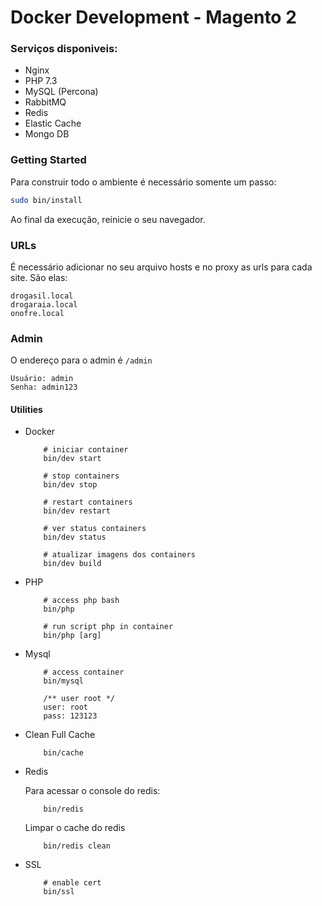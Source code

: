 # Docker Development - Magento 2

### Serviços disponiveis:
- Nginx
- PHP 7.3
- MySQL (Percona)
- RabbitMQ
- Redis
- Elastic Cache
- Mongo DB

### Getting Started

Para construir todo o ambiente é necessário somente um passo:

```sh   
sudo bin/install
```
    
Ao final da execução, reinicie o seu navegador.

### URLs

É necessário adicionar no seu arquivo hosts e no proxy as urls para cada site. São elas:
```
drogasil.local
drogaraia.local
onofre.local
```

### Admin
O endereço para o admin é `/admin`
```
Usuário: admin
Senha: admin123 
```
   
#### Utilities

- Docker

    ```
        # iniciar container
        bin/dev start  

        # stop containers
        bin/dev stop
        
        # restart containers
        bin/dev restart
  
        # ver status containers
        bin/dev status
  
        # atualizar imagens dos containers
        bin/dev build
  
    ```
- PHP

    ```
        # access php bash
        bin/php
  
        # run script php in container
        bin/php [arg]   
    ```

- Mysql 

    ```
        # access container
        bin/mysql
        
        /** user root */
        user: root
        pass: 123123
    ```
  
- Clean Full Cache 

    ```
        bin/cache
    ```  

- Redis  

    Para acessar o console do redis:

    ```
        bin/redis
    ``` 
    
    Limpar o cache do redis
    
    ```
        bin/redis clean
    ```  

- SSL 

    ```
        # enable cert
        bin/ssl
    ```       